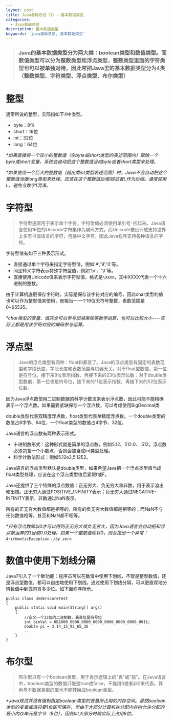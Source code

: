 ```yaml
---
layout: post
title: Java基础总结（1）——基本数据类型
categories:
  - Java基础总结
description: 基本数据类型
keywords: 'java基础总结, 基本数据类型'
---
```


> ### Java的基本数据类型分为两大类：boolean类型和数值类型。而数值类型可以分为整数类型和浮点类型，整数类型里面的字符类型也可以被单独对待，因此常把Java里的基本数据类型分为4类（整数类型、字符类型、浮点类型、布尔类型）

# 整型

通常所说的整型，实际指如下4中类型。

- byte：8位
- short：16位
- int：32位
- long：64位

_*如果直接将一个较小的整数值（在byte或short类型的表述范围内）赋给一个byte或short变量，系统会自动把这个整数值当成byte或者short类型来处理。_

_*如果使用一个巨大的整数值（超出类int类型表述范围）时，Java不会自动把这个整数值当做long类型来处理。应该在这个整数值后增加l或者L作为后缀。通常使用L，避免与数字1混淆。_

# 字符型

> 字符型通常用于表示单个字符，字符型值必须使用单引号`'`括起来。Java语言使用16位的Unicode字符集作为编码方式，而Unicode被设计成支持世界上多有书面语言的字符，包括中文字符，因此Java程序支持各种语言的字符。

字符型值有如下三种表示形式。

- 直接通过单个字符来指定字符型值，例如'A','9','0'等。
- 同坐转义字符表示特殊字符型值，例如'\n'、'\t'等。
- 直接使用Unicode值来表示字符型值，格式是`\XXXX`，其中XXXX代表一个十六进制的整数。

由于计算机底层保存字符时，实际是保存该字符对应的编号，因此char类型的值也可以作为整型值来使用，他相当一一个16位无符号整数，表数范围是0~65535。

_*char类型的变量、值完全可以参与加减乘除等数学运算，也可以比较大小----实际上都是用该字符对应的编码参与运算。_

# 浮点型

> Java的浮点类型有两种：float和都变了。Java的浮点类型有固定的表数范围和字段长度，字段长度和表数范围与机器无关。对于float型数值，第一位是符号位，接下来8位表示指数，再接下来的23位表示位数；对于double类型数值，第一位也是符号位，接下来的11位表示指数，再接下来的52位表示位数。

因为Java浮点数使用二进制数据的科学计数法来表示浮点数，因此可能不能精确表示一个浮点数。如果需要紧缺保存一个浮点数，可以考虑使用BigDecimal类

double类型代表双精度浮点数，float类型代表单精度浮点数。一个double类型的数值占8字节、64位，一个float类型的数值占4字节、32位。

Java语言的浮点数有两种表示形式。

- 十进制数形式：这种形式就是简单的浮点数，例如5.12、512.0、.512。浮点数必须包含一个小数点，否则会被当成int类型处理。
- 科学计数法形式：例如5.12e2,5.12E2。

Java语言的浮点类型默认是double类型，如果希望Java把一个浮点类型值当成float类型处理，应该在这个浮点类型值后紧跟f或F。

Java还提供了三个特殊的浮点数值：正无穷大、负无穷大和非数，用于表示溢出和出错。正无穷大通过POSITIVE_INFINITY表示；负无穷大通过NEGATIVE-INFINITY表示，非数通过NaN表示。

所有的正无穷大数值都是相等的，所有的负无穷大数值都是相等的；而NaN不与任何数值相等，甚至和NaN都不相等。

_*只有浮点数除以0才可以得到正无穷大或负无穷大，因为Java语言会自动把和浮点数运算的0当成0.0处理。如果一个整数值除以0，则会抛出一个异常：`ArithmeticException：/by zero`_

# 数值中使用下划线分隔

Java7引入了一个新功能：程序员可以在数值中使用下划线，不管是整型数值，还是浮点型数值，都可以自由地使用下划线。通过使用下划线分隔，可以更直观地分辨数值中到底包含多少位。如下面程序所示。

```
public class UnderscoreTest
{
    public static void main(String[] args)
    {
        //定义一个32位的二进制数，最高位是符号位
        int binVal = 0B1000_0000_0000_0000_0000_0000_0000_0011;
        double pi = 3.14_15_92_65_36
        ...
    }
}
```

# 布尔型

> 布尔型只有一个boolean类型，用于表示逻辑上的"真"或"假"。在Java语言中，boolean类型的数值只能是true或false，不能用0或者非0来代表。其他基本数据类型的值也不能转换成boolean类型。

_*Java规范并没有强制指定boolean类型的变量所占用的内存空间。虽然boolean类型的变量或值只要1位即可保存，但由于大部分计算机在分配内存时允许分配的最小内存单元是字节（8位），因此bit大部分时候实际上占用8位。_
